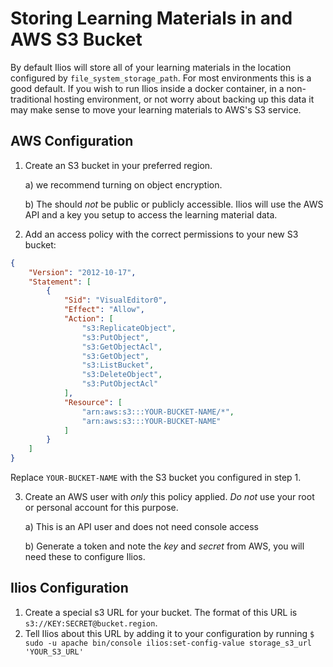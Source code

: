 # Storing Learning Materials in and AWS S3 Bucket

By default Ilios will store all of your learning materials in the location
configured by `file_system_storage_path`. For most environments this is a
good default. If you wish to run Ilios inside a docker container, in a
non-traditional hosting environment, or not worry about backing up this data
it may make sense to move your learning materials to AWS's S3 service. 

## AWS Configuration

1) Create an S3 bucket in your preferred region.

    a) we recommend turning on object encryption.
    
    b) The should *not* be public or publicly accessible. Ilios will use the AWS API and a key you
    setup to access the learning material data.

2) Add an access policy with the correct permissions to your new S3 bucket:

```json 
{
    "Version": "2012-10-17",
    "Statement": [
        {
            "Sid": "VisualEditor0",
            "Effect": "Allow",
            "Action": [
                "s3:ReplicateObject",
                "s3:PutObject",
                "s3:GetObjectAcl",
                "s3:GetObject",
                "s3:ListBucket",
                "s3:DeleteObject",
                "s3:PutObjectAcl"
            ],
            "Resource": [
                "arn:aws:s3:::YOUR-BUCKET-NAME/*",
                "arn:aws:s3:::YOUR-BUCKET-NAME"
            ]
        }
    ]
}
```

Replace `YOUR-BUCKET-NAME` with the S3 bucket you configured in step 1.


3) Create an AWS user with *only* this policy applied. *Do not* use your root or personal 
account for this purpose.
    
    a) This is an API user and does not need console access
    
    b) Generate a token and note the *key* and *secret* from AWS, you will need these to configure Ilios.
    

## Ilios Configuration

1) Create a special s3 URL for your bucket. The format of this URL is `s3://KEY:SECRET@bucket.region`.
2) Tell Ilios about this URL by adding it to your configuration by running `$ sudo -u apache bin/console ilios:set-config-value storage_s3_url 'YOUR_S3_URL'`

